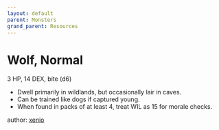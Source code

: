 ```yaml
---
layout: default
parent: Monsters
grand_parent: Resources
---
```


# Wolf, Normal
3 HP, 14 DEX, bite (d6)
- Dwell primarily in wildlands, but occasionally lair in caves.
-   Can be trained like dogs if captured young.
-   When found in packs of at least 4, treat WIL as 15 for morale
    checks.

author: [xenio](https://xenioinabottle.blogspot.com)
